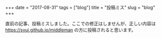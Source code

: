 +++
date = "2017-08-31"
tags = ["blog"]
title = "投稿ミス"
slug = "blog"
+++

直前の記事、投稿ミスしました。ここでの修正はしませんが、正しい内容は https://syui.github.io/middleman の方に投稿されると思います。
		
